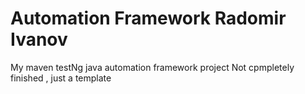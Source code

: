 # Automation Framework Radomir Ivanov
My maven testNg java automation framework project
Not cpmpletely finished , just a template
